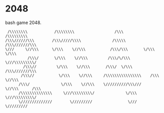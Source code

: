 # 2048
bash game 2048.


     /\\\\\\\\            /\\\\\\\\                  /\\\          /\\\\\\\\\
    /\\\//////\\\        /\\\/////\\\\              /\\\\\        /\\\///////\\\
    \///     \//\\\      \/\\\    \//\\\           /\\\/\\\       \/\\\     \/\\\
              /\\\/       \/\\\    \//\\\         /\\\/\/\\\       \///\\\\\\\\\/
            /\\\//         \/\\\    \//\\\       /\\\/  \/\\\        /\\\///////\\\
           /\\\//           \/\\\    \//\\\     /\\\\\\\\\\\\\\\\    /\\\      \//\\\
          /\\\/              \/\\\    \//\\\    \//////////\\\///    \//\\\      /\\\
          /\\\\\\\\\\\\\\     \///\\\\\\\\\/              \/\\\        \///\\\\\\\\\/
          \//////////////        \/////////                \///           \/////////
